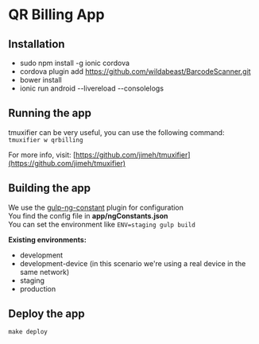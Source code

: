 QR Billing App
=================

## Installation
 - sudo npm install -g ionic cordova
 - cordova plugin add https://github.com/wildabeast/BarcodeScanner.git
 - bower install
 - ionic run android --livereload --consolelogs
 
## Running the app
tmuxifier can be very useful, you can use the following command:  
`tmuxifier w qrbilling`  

For more info, visit: [https://github.com/jimeh/tmuxifier](https://github.com/jimeh/tmuxifier)  

## Building the app
We use the [gulp-ng-constant](https://www.npmjs.com/package/gulp-ng-constant) plugin for configuration  
You find the config file in **app/ngConstants.json**  
You can set the environment like `ENV=staging gulp build`

**Existing environments:**  
 - development  
 - development-device (in this scenario we're using a real device in the same network)  
 - staging   
 - production  
 
## Deploy the app
`make deploy`







